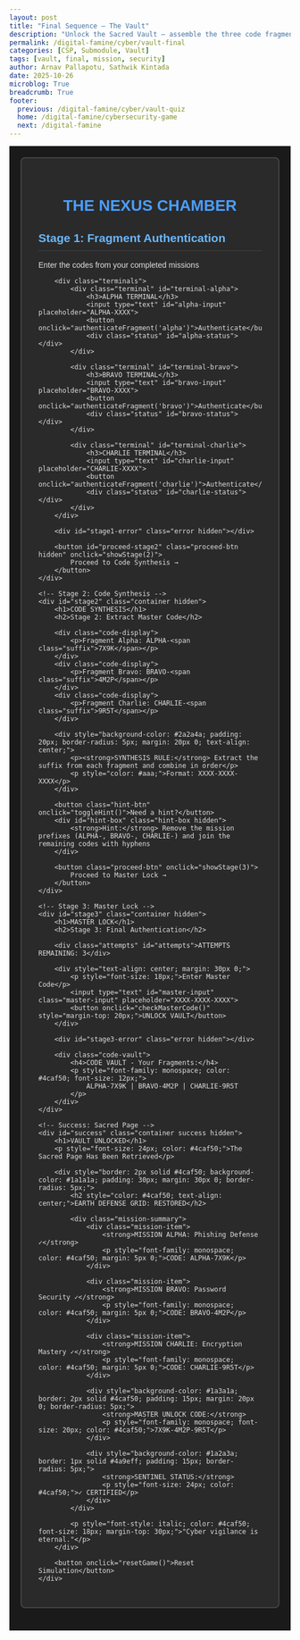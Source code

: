 ```yaml
---
layout: post
title: "Final Sequence — The Vault"
description: "Unlock the Sacred Vault — assemble the three code fragments, authenticate, and retrieve the Sacred Page."
permalink: /digital-famine/cyber/vault-final
categories: [CSP, Submodule, Vault]
tags: [vault, final, mission, security]
author: Arnav Pallapotu, Sathwik Kintada
date: 2025-10-26
microblog: True
breadcrumb: True
footer:
  previous: /digital-famine/cyber/vault-quiz
  home: /digital-famine/cybersecurity-game
  next: /digital-famine
---
```


<style>
    .vault-game-wrapper {
        font-family: Arial, sans-serif;
        max-width: 1200px;
        margin: 0 auto;
        padding: 20px;
        background-color: #1a1a1a;
        color: #e0e0e0;
    }
    .vault-game-wrapper .container {
        background-color: #2a2a2a;
        border: 2px solid #444;
        border-radius: 8px;
        padding: 30px;
        margin-bottom: 20px;
    }
    .vault-game-wrapper h1 {
        text-align: center;
        color: #4a9eff;
    }
    .vault-game-wrapper h2 {
        color: #6ab7ff;
        border-bottom: 1px solid #444;
        padding-bottom: 10px;
    }
    .vault-game-wrapper .terminals {
        display: grid;
        grid-template-columns: repeat(auto-fit, minmax(250px, 1fr));
        gap: 20px;
        margin: 20px 0;
    }
    .vault-game-wrapper .terminal {
        background-color: #333;
        border: 2px solid #555;
        border-radius: 5px;
        padding: 20px;
    }
    .vault-game-wrapper .terminal.authenticated {
        border-color: #4caf50;
    }
    .vault-game-wrapper .terminal h3 {
        margin-top: 0;
        color: #4a9eff;
    }
    .vault-game-wrapper input[type="text"] {
        width: 100%;
        padding: 10px;
        margin: 10px 0;
        background-color: #1a1a1a;
        border: 1px solid #555;
        color: #4caf50;
        font-family: monospace;
        font-size: 16px;
        border-radius: 3px;
        box-sizing: border-box;
    }
    .vault-game-wrapper button {
        width: 100%;
        padding: 12px;
        background-color: #4a9eff;
        color: white;
        border: none;
        border-radius: 5px;
        cursor: pointer;
        font-size: 16px;
        font-weight: bold;
    }
    .vault-game-wrapper button:hover {
        background-color: #3a8eef;
    }
    .vault-game-wrapper button:disabled {
        background-color: #555;
        cursor: not-allowed;
    }
    .vault-game-wrapper .status {
        text-align: center;
        margin-top: 10px;
        font-weight: bold;
    }
    .vault-game-wrapper .status.authenticated {
        color: #4caf50;
    }
    .vault-game-wrapper .error {
        background-color: #5a1a1a;
        border: 1px solid #ff4444;
        color: #ff6666;
        padding: 10px;
        border-radius: 5px;
        margin: 10px 0;
    }
    .vault-game-wrapper .code-display {
        background-color: #1a1a1a;
        border: 1px solid #555;
        padding: 15px;
        border-radius: 5px;
        margin: 10px 0;
        font-family: monospace;
    }
    .vault-game-wrapper .code-display .suffix {
        color: #ffd700;
        font-weight: bold;
    }
    .vault-game-wrapper .proceed-btn {
        background-color: #4caf50;
        margin-top: 20px;
    }
    .vault-game-wrapper .proceed-btn:hover {
        background-color: #45a049;
    }
    .vault-game-wrapper .hint-btn {
        background-color: #666;
        margin-top: 10px;
    }
    .vault-game-wrapper .hint-box {
        background-color: #2a3a5a;
        border: 1px solid #4a7aaa;
        padding: 15px;
        border-radius: 5px;
        margin: 10px 0;
    }
    .vault-game-wrapper .master-input {
        text-align: center;
        font-size: 24px;
        letter-spacing: 2px;
    }
    .vault-game-wrapper .attempts {
        text-align: center;
        color: #ffa500;
        font-size: 18px;
        font-weight: bold;
        margin: 15px 0;
    }
    .vault-game-wrapper .success {
        background-color: #1a3a1a;
        border: 3px solid #4caf50;
        padding: 30px;
        border-radius: 10px;
        text-align: center;
    }
    .vault-game-wrapper .success h1 {
        color: #4caf50;
    }
    .vault-game-wrapper .mission-summary {
        text-align: left;
        max-width: 600px;
        margin: 20px auto;
    }
    .vault-game-wrapper .mission-item {
        background-color: #2a2a2a;
        border: 1px solid #4caf50;
        padding: 15px;
        margin: 10px 0;
        border-radius: 5px;
    }
    .vault-game-wrapper .hidden {
        display: none;
    }
    .vault-game-wrapper .code-vault {
        background-color: #1a1a1a;
        border: 1px solid #555;
        padding: 10px;
        border-radius: 5px;
        margin-top: 20px;
    }
    .vault-game-wrapper .code-vault h4 {
        margin-top: 0;
        color: #888;
        font-size: 12px;
    }
</style>

<div class="vault-game-wrapper">
    <!-- Stage 1: Fragment Authentication -->
    <div id="stage1" class="container">
        <h1>THE NEXUS CHAMBER</h1>
        <h2>Stage 1: Fragment Authentication</h2>
        <p>Enter the codes from your completed missions</p>

        <div class="terminals">
            <div class="terminal" id="terminal-alpha">
                <h3>ALPHA TERMINAL</h3>
                <input type="text" id="alpha-input" placeholder="ALPHA-XXXX">
                <button onclick="authenticateFragment('alpha')">Authenticate</button>
                <div class="status" id="alpha-status"></div>
            </div>

            <div class="terminal" id="terminal-bravo">
                <h3>BRAVO TERMINAL</h3>
                <input type="text" id="bravo-input" placeholder="BRAVO-XXXX">
                <button onclick="authenticateFragment('bravo')">Authenticate</button>
                <div class="status" id="bravo-status"></div>
            </div>

            <div class="terminal" id="terminal-charlie">
                <h3>CHARLIE TERMINAL</h3>
                <input type="text" id="charlie-input" placeholder="CHARLIE-XXXX">
                <button onclick="authenticateFragment('charlie')">Authenticate</button>
                <div class="status" id="charlie-status"></div>
            </div>
        </div>

        <div id="stage1-error" class="error hidden"></div>

        <button id="proceed-stage2" class="proceed-btn hidden" onclick="showStage(2)">
            Proceed to Code Synthesis →
        </button>
    </div>

    <!-- Stage 2: Code Synthesis -->
    <div id="stage2" class="container hidden">
        <h1>CODE SYNTHESIS</h1>
        <h2>Stage 2: Extract Master Code</h2>

        <div class="code-display">
            <p>Fragment Alpha: ALPHA-<span class="suffix">7X9K</span></p>
        </div>
        <div class="code-display">
            <p>Fragment Bravo: BRAVO-<span class="suffix">4M2P</span></p>
        </div>
        <div class="code-display">
            <p>Fragment Charlie: CHARLIE-<span class="suffix">9R5T</span></p>
        </div>

        <div style="background-color: #2a2a4a; padding: 20px; border-radius: 5px; margin: 20px 0; text-align: center;">
            <p><strong>SYNTHESIS RULE:</strong> Extract the suffix from each fragment and combine in order</p>
            <p style="color: #aaa;">Format: XXXX-XXXX-XXXX</p>
        </div>

        <button class="hint-btn" onclick="toggleHint()">Need a hint?</button>
        <div id="hint-box" class="hint-box hidden">
            <strong>Hint:</strong> Remove the mission prefixes (ALPHA-, BRAVO-, CHARLIE-) and join the remaining codes with hyphens
        </div>

        <button class="proceed-btn" onclick="showStage(3)">
            Proceed to Master Lock →
        </button>
    </div>

    <!-- Stage 3: Master Lock -->
    <div id="stage3" class="container hidden">
        <h1>MASTER LOCK</h1>
        <h2>Stage 3: Final Authentication</h2>

        <div class="attempts" id="attempts">ATTEMPTS REMAINING: 3</div>

        <div style="text-align: center; margin: 30px 0;">
            <p style="font-size: 18px;">Enter Master Code</p>
            <input type="text" id="master-input" class="master-input" placeholder="XXXX-XXXX-XXXX">
            <button onclick="checkMasterCode()" style="margin-top: 20px;">UNLOCK VAULT</button>
        </div>

        <div id="stage3-error" class="error hidden"></div>

        <div class="code-vault">
            <h4>CODE VAULT - Your Fragments:</h4>
            <p style="font-family: monospace; color: #4caf50; font-size: 12px;">
                ALPHA-7X9K | BRAVO-4M2P | CHARLIE-9R5T
            </p>
        </div>
    </div>

    <!-- Success: Sacred Page -->
    <div id="success" class="container success hidden">
        <h1>VAULT UNLOCKED</h1>
        <p style="font-size: 24px; color: #4caf50;">The Sacred Page Has Been Retrieved</p>

        <div style="border: 2px solid #4caf50; background-color: #1a1a1a; padding: 30px; margin: 30px 0; border-radius: 5px;">
            <h2 style="color: #4caf50; text-align: center;">EARTH DEFENSE GRID: RESTORED</h2>

            <div class="mission-summary">
                <div class="mission-item">
                    <strong>MISSION ALPHA: Phishing Defense ✓</strong>
                    <p style="font-family: monospace; color: #4caf50; margin: 5px 0;">CODE: ALPHA-7X9K</p>
                </div>

                <div class="mission-item">
                    <strong>MISSION BRAVO: Password Security ✓</strong>
                    <p style="font-family: monospace; color: #4caf50; margin: 5px 0;">CODE: BRAVO-4M2P</p>
                </div>

                <div class="mission-item">
                    <strong>MISSION CHARLIE: Encryption Mastery ✓</strong>
                    <p style="font-family: monospace; color: #4caf50; margin: 5px 0;">CODE: CHARLIE-9R5T</p>
                </div>

                <div style="background-color: #1a3a1a; border: 2px solid #4caf50; padding: 15px; margin: 20px 0; border-radius: 5px;">
                    <strong>MASTER UNLOCK CODE:</strong>
                    <p style="font-family: monospace; font-size: 20px; color: #4caf50;">7X9K-4M2P-9R5T</p>
                </div>

                <div style="background-color: #1a2a3a; border: 1px solid #4a9eff; padding: 15px; border-radius: 5px;">
                    <strong>SENTINEL STATUS:</strong>
                    <p style="font-size: 24px; color: #4caf50;">✓ CERTIFIED</p>
                </div>
            </div>

            <p style="font-style: italic; color: #4caf50; font-size: 18px; margin-top: 30px;">"Cyber vigilance is eternal."</p>
        </div>

        <button onclick="resetGame()">Reset Simulation</button>
    </div>
</div>

<script>
    const correctCodes = {
        alpha: 'ALPHA-7X9K',
        bravo: 'BRAVO-4M2P',
        charlie: 'CHARLIE-9R5T'
    };
    const correctMasterCode = '7X9K-4M2P-9R5T';
    
    let authenticated = {
        alpha: false,
        bravo: false,
        charlie: false
    };
    let attempts = 3;

    function authenticateFragment(terminal) {
        const input = document.getElementById(`${terminal}-input`);
        const status = document.getElementById(`${terminal}-status`);
        const terminalDiv = document.getElementById(`terminal-${terminal}`);
        const errorDiv = document.getElementById('stage1-error');

        if (input.value.toUpperCase() === correctCodes[terminal]) {
            authenticated[terminal] = true;
            status.textContent = 'AUTHENTICATED';
            status.className = 'status authenticated';
            terminalDiv.className = 'terminal authenticated';
            input.disabled = true;
            errorDiv.classList.add('hidden');

            if (authenticated.alpha && authenticated.bravo && authenticated.charlie) {
                document.getElementById('proceed-stage2').classList.remove('hidden');
            }
        } else {
            errorDiv.textContent = `Invalid ${terminal.toUpperCase()} code format`;
            errorDiv.classList.remove('hidden');
        }
    }

    function showStage(stageNum) {
        document.getElementById('stage1').classList.add('hidden');
        document.getElementById('stage2').classList.add('hidden');
        document.getElementById('stage3').classList.add('hidden');
        document.getElementById(`stage${stageNum}`).classList.remove('hidden');
    }

    function toggleHint() {
        document.getElementById('hint-box').classList.toggle('hidden');
    }

    function checkMasterCode() {
        const input = document.getElementById('master-input');
        const errorDiv = document.getElementById('stage3-error');

        if (input.value.toUpperCase() === correctMasterCode) {
            document.getElementById('stage3').classList.add('hidden');
            document.getElementById('success').classList.remove('hidden');
        } else {
            attempts--;
            document.getElementById('attempts').textContent = `ATTEMPTS REMAINING: ${attempts}`;

            if (attempts <= 0) {
                errorDiv.textContent = 'VAULT LOCKDOWN INITIATED. Resetting in 5 seconds...';
                errorDiv.classList.remove('hidden');
                setTimeout(resetGame, 5000);
            } else {
                errorDiv.textContent = `INCORRECT CODE. ${attempts} attempts remaining.`;
                errorDiv.classList.remove('hidden');
            }
        }
    }

    function resetGame() {
        authenticated = { alpha: false, bravo: false, charlie: false };
        attempts = 3;

        document.getElementById('alpha-input').value = '';
        document.getElementById('bravo-input').value = '';
        document.getElementById('charlie-input').value = '';
        document.getElementById('master-input').value = '';

        document.getElementById('alpha-input').disabled = false;
        document.getElementById('bravo-input').disabled = false;
        document.getElementById('charlie-input').disabled = false;

        document.getElementById('alpha-status').textContent = '';
        document.getElementById('bravo-status').textContent = '';
        document.getElementById('charlie-status').textContent = '';

        document.getElementById('terminal-alpha').className = 'terminal';
        document.getElementById('terminal-bravo').className = 'terminal';
        document.getElementById('terminal-charlie').className = 'terminal';

        document.getElementById('proceed-stage2').classList.add('hidden');
        document.getElementById('stage1-error').classList.add('hidden');
        document.getElementById('stage3-error').classList.add('hidden');
        document.getElementById('hint-box').classList.add('hidden');

        document.getElementById('attempts').textContent = 'ATTEMPTS REMAINING: 3';

        document.getElementById('success').classList.add('hidden');
        document.getElementById('stage1').classList.remove('hidden');
    }
</script>